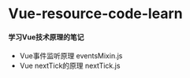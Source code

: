 # Vue-resource-code-learn
#### 学习Vue技术原理的笔记

- Vue事件监听原理 eventsMixin.js
- Vue nextTick的原理 nextTick.js